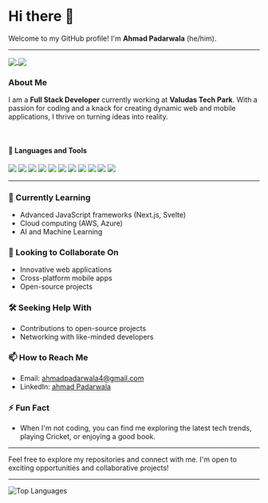 # Hi there 👋

Welcome to my GitHub profile! I'm **Ahmad Padarwala** (he/him).

---
<a href="https://github.com/Ahmad-Padarwala">
  <img align="center" src="https://github-readme-stats.vercel.app/api?username=Ahmad-Padarwala&show_icons=true&theme=dracula&private=true&include_all_commits=true" />
</a>
<td>
<a href="https://github.com/Ahmad-Padarwala">
  <!-- Change the github-readme-stats.anuraghazra1.vercel.app to github-readme-stats.vercel.app  -->
  <img align="center" src="https://github-readme-stats.vercel.app/api/top-langs/?username=Ahmad-Padarwala&hide=jupyter%20notebook,css&layout=compact&theme=dracula" />
</a>


### About Me

I am a **Full Stack Developer** currently working at **Valudas Tech Park**. With a passion for coding and a knack for creating dynamic web and mobile applications, I thrive on turning ideas into reality.

<br />


#### 💼 Languages and Tools

<div>
<img src="https://img.shields.io/badge/-javascript-F7DF1E?&style=for-the-badge&logo=javascript&logoColor=black" />
<img src="https://img.shields.io/badge/-Node.js-87BF00?&style=for-the-badge&logo=node.js&logoColor=black" />
  <img src="https://img.shields.io/badge/-Express.js-F7F7F7?&style=for-the-badge&logo=express&logoColor=black" />
<img src="https://img.shields.io/badge/-ReactJS-grey?&style=for-the-badge&logo=react&logoColor=61DAFB" />
<img src="https://img.shields.io/badge/-MongoDB-006548?&style=for-the-badge&logo=mongodb&logoColor=white" />
<img src="https://img.shields.io/badge/-MySQL-42759C?&style=for-the-badge&logo=mysql&logoColor=f7f7f7" />
<img src="https://img.shields.io/badge/-Next.js-000000?&style=for-the-badge&logo=next.js&logoColor=f7f7f7" />





<img src="https://img.shields.io/badge/-Postman-F56933?&style=for-the-badge&logo=postman&logoColor=f7f7f7" />


<img src="https://img.shields.io/badge/-Git-F05032?&style=for-the-badge&logo=git&logoColor=white" /> 
<img src="https://img.shields.io/badge/github-%23121011.svg?style=for-the-badge&logo=github&logoColor=white" />
<img src="https://img.shields.io/badge/Canva-%2300C4CC.svg?style=for-the-badge&logo=Canva&logoColor=white" />


  </div>


  ---
  

### 🌱 Currently Learning
- Advanced JavaScript frameworks (Next.js, Svelte)
- Cloud computing (AWS, Azure)
- AI and Machine Learning

### 🚀 Looking to Collaborate On
- Innovative web applications
- Cross-platform mobile apps
- Open-source projects

### 🛠️ Seeking Help With
- Contributions to open-source projects
- Networking with like-minded developers

### 📫 How to Reach Me
- Email: [ahmadpadarwala4@gmail.com](mailto:ahmadpadarwala4@gmail.com)
- LinkedIn: [ahmad Padarwala](https://www.linkedin.com/in/ahmad-padarwala/)

### ⚡ Fun Fact
- When I'm not coding, you can find me exploring the latest tech trends, playing Cricket, or enjoying a good book.

---

Feel free to explore my repositories and connect with me. I'm open to exciting opportunities and collaborative projects!

---

![Top Languages](https://github-readme-stats.vercel.app/api/top-langs/?username=Ahmad-Padarwala&layout=compact&theme=radical)

<!--
**Ahmad-Padarwala/Ahmad-Padarwala** is a ✨ _special_ ✨ repository because its `README.md` (this file) appears on your GitHub profile.

Here are some ideas to get you started:

- 🔭 I’m currently working on ...
- 🌱 I’m currently learning ...
- 👯 I’m looking to collaborate on ...
- 🤔 I’m looking for help with ...
- 💬 Ask me about ...
- 📫 How to reach me: ...
- 😄 Pronouns: ...
- ⚡ Fun fact: ...
-->
